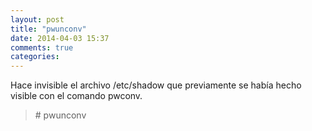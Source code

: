 ```yaml
---
layout: post
title: "pwunconv"
date: 2014-04-03 15:37
comments: true
categories: 
---
```

Hace invisible el archivo /etc/shadow que previamente se había hecho visible con el comando pwconv.

>\# pwunconv

